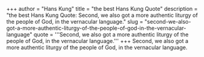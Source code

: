 +++
author = "Hans Kung"
title = "the best Hans Kung Quote"
description = "the best Hans Kung Quote: Second, we also got a more authentic liturgy of the people of God, in the vernacular language."
slug = "second-we-also-got-a-more-authentic-liturgy-of-the-people-of-god-in-the-vernacular-language"
quote = '''Second, we also got a more authentic liturgy of the people of God, in the vernacular language.'''
+++
Second, we also got a more authentic liturgy of the people of God, in the vernacular language.
